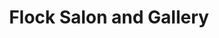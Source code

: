 ---
title: "Flock Salon and Gallery"
url: /kansas-city/flock-salon-and-gallery/
shop: hairdresser
---